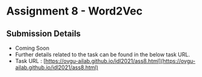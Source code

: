 # Assignment 8 - 	Word2Vec
## Submission Details
* Coming Soon
* Further details related to the task can be found in the below task URL.
* Task URL : [https://ovgu-ailab.github.io/idl2021/ass8.html](https://ovgu-ailab.github.io/idl2021/ass8.html)